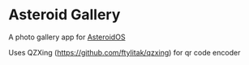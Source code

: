 # Asteroid Gallery
A photo gallery app for [AsteroidOS](https://asteroidos.org/)

Uses QZXing (https://github.com/ftylitak/qzxing) for qr code encoder


